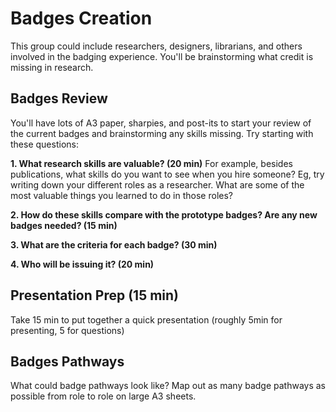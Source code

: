 # Badges Creation

This group could include researchers, designers, librarians, and others involved in the badging experience.
You'll be brainstorming what credit is missing in research. 


## Badges Review

You'll have lots of A3 paper, sharpies, and post-its to start your review of the current badges and brainstorming any skills missing. Try starting with these questions:

**1. What research skills are valuable? (20 min)** 
For example, besides publications, what skills do you want to see when you hire someone? Eg, try writing down your different roles as a researcher. What are some of the most valuable things you learned to do in those roles?

**2. How do these skills compare with the prototype badges? Are any new badges needed? (15 min)**

**3.	What are the criteria for each badge? (30 min)**

**4.	Who will be issuing it? (20 min)**

## Presentation Prep (15 min)
Take 15 min to put together a quick presentation (roughly 5min for presenting, 5 for questions)

## Badges Pathways

What could badge pathways look like? Map out as many badge pathways as possible from role to role on large A3 sheets.



